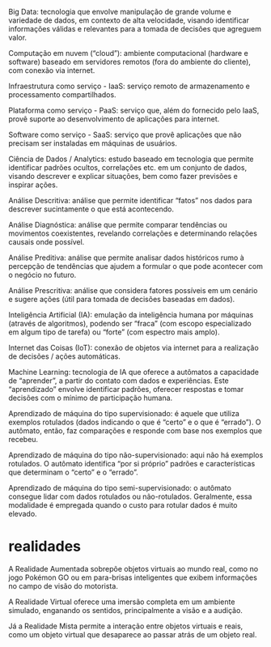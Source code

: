 Big Data: tecnologia que envolve manipulação de grande volume e variedade de dados, em contexto de alta velocidade, visando identificar informações válidas e relevantes para a tomada de decisões que agreguem valor.

Computação em nuvem (“cloud”): ambiente computacional (hardware e software) baseado em servidores remotos (fora do ambiente do cliente), com conexão via internet.

Infraestrutura como serviço - IaaS: serviço remoto de armazenamento e processamento compartilhados.

Plataforma como serviço - PaaS: serviço que, além do fornecido pelo IaaS, provê suporte ao desenvolvimento de aplicações para internet.

Software como serviço - SaaS: serviço que provê aplicações que não precisam ser instaladas em máquinas de usuários.

Ciência de Dados / Analytics: estudo baseado em tecnologia que permite identificar padrões ocultos, correlações etc. em um conjunto de dados, visando descrever e explicar situações, bem como fazer previsões e inspirar ações.

Análise Descritiva: análise que permite identificar “fatos” nos dados para descrever sucintamente o que está acontecendo.

Análise Diagnóstica: análise que permite comparar tendências ou movimentos coexistentes, revelando correlações e determinando relações causais onde possível.

Análise Preditiva: análise que permite analisar dados históricos rumo à percepção de tendências que ajudem a formular o que pode acontecer com o negócio no futuro.

Análise Prescritiva: análise que considera fatores possíveis em um cenário e sugere ações (útil para tomada de decisões baseadas em dados).

Inteligência Artificial (IA): emulação da inteligência humana por máquinas (através de algoritmos), podendo ser “fraca” (com escopo especializado em algum tipo de tarefa) ou “forte” (com espectro mais amplo).

Internet das Coisas (IoT): conexão de objetos via internet para a realização de decisões / ações automáticas.

Machine Learning: tecnologia de IA que oferece a autômatos a capacidade de “aprender”, a partir do contato com dados e experiências. Este “aprendizado” envolve identificar padrões, oferecer respostas e tomar decisões com o mínimo de participação humana.

Aprendizado de máquina do tipo supervisionado: é aquele que utiliza exemplos rotulados (dados indicando o que é “certo” e o que é “errado”). O autômato, então, faz comparações e responde com base nos exemplos que recebeu.

Aprendizado de máquina do tipo não-supervisionado: aqui não há exemplos rotulados. O autômato identifica “por si próprio” padrões e características que determinam o “certo” e o “errado”.

Aprendizado de máquina do tipo semi-supervisionado: o autômato consegue lidar com dados rotulados ou não-rotulados. Geralmente, essa modalidade é empregada quando o custo para rotular dados é muito elevado.


# realidades
A Realidade Aumentada sobrepõe objetos virtuais ao mundo real, como no jogo Pokémon GO ou em para-brisas inteligentes que exibem informações no campo de visão do motorista.

A Realidade Virtual oferece uma imersão completa em um ambiente simulado, enganando os sentidos, principalmente a visão e a audição.

Já a Realidade Mista permite a interação entre objetos virtuais e reais, como um objeto virtual que desaparece ao passar atrás de um objeto real.